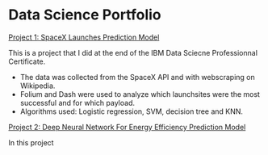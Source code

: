 # Data Science Portfolio

[Project 1: SpaceX Launches Prediction Model](https://github.com/EdAkh/Applied-Data-Science-Capstone)

This is a project that I did at the end of the IBM Data Sciecne Professionnal Certificate.
* The data was collected from the SpaceX API and with webscraping on Wikipedia.
* Folium and Dash were used to analyze which launchsites were the most successful and for which payload.
* Algorithms used: Logistic regression, SVM, decision tree and KNN.


[Project 2: Deep Neural Network For Energy Efficiency Prediction Model](https://github.com/EdAkh/DNN_Energy_Efficiency_Model)

In this project 
